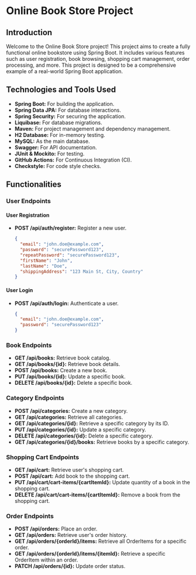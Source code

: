 # Online Book Store Project

## Introduction

Welcome to the Online Book Store project! This project aims to create a fully functional online bookstore using Spring Boot. It includes various features such as user registration, book browsing, shopping cart management, order processing, and more. This project is designed to be a comprehensive example of a real-world Spring Boot application.

## Technologies and Tools Used

- **Spring Boot:** For building the application.
- **Spring Data JPA:** For database interactions.
- **Spring Security:** For securing the application.
- **Liquibase:** For database migrations.
- **Maven:** For project management and dependency management.
- **H2 Database:** For in-memory testing.
- **MySQL:** As the main database.
- **Swagger:** For API documentation.
- **JUnit & Mockito:** For testing.
- **GitHub Actions:** For Continuous Integration (CI).
- **Checkstyle:** For code style checks.

## Functionalities

### User Endpoints

#### User Registration
- **POST /api/auth/register:** Register a new user.
    ```json
    {
      "email": "john.doe@example.com",
      "password": "securePassword123",
      "repeatPassword": "securePassword123",
      "firstName": "John",
      "lastName": "Doe",
      "shippingAddress": "123 Main St, City, Country"
    }
    ```

#### User Login
- **POST /api/auth/login:** Authenticate a user.
    ```json
    {
      "email": "john.doe@example.com",
      "password": "securePassword123"
    }
    ```

### Book Endpoints
- **GET /api/books:** Retrieve book catalog.
- **GET /api/books/{id}:** Retrieve book details.
- **POST /api/books:** Create a new book.
- **PUT /api/books/{id}:** Update a specific book.
- **DELETE /api/books/{id}:** Delete a specific book.

### Category Endpoints
- **POST /api/categories:** Create a new category.
- **GET /api/categories:** Retrieve all categories.
- **GET /api/categories/{id}:** Retrieve a specific category by its ID.
- **PUT /api/categories/{id}:** Update a specific category.
- **DELETE /api/categories/{id}:** Delete a specific category.
- **GET /api/categories/{id}/books:** Retrieve books by a specific category.

### Shopping Cart Endpoints
- **GET /api/cart:** Retrieve user's shopping cart.
- **POST /api/cart:** Add book to the shopping cart.
- **PUT /api/cart/cart-items/{cartItemId}:** Update quantity of a book in the shopping cart.
- **DELETE /api/cart/cart-items/{cartItemId}:** Remove a book from the shopping cart.

### Order Endpoints
- **POST /api/orders:** Place an order.
- **GET /api/orders:** Retrieve user's order history.
- **GET /api/orders/{orderId}/items:** Retrieve all OrderItems for a specific order.
- **GET /api/orders/{orderId}/items/{itemId}:** Retrieve a specific OrderItem within an order.
- **PATCH /api/orders/{id}:** Update order status.

